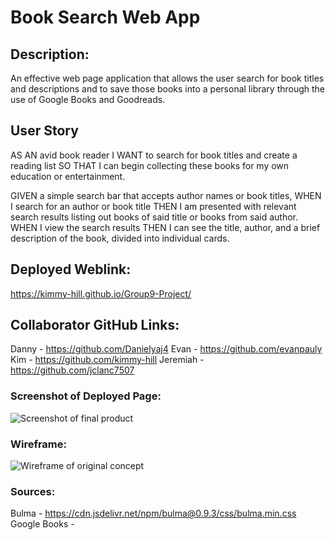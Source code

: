 # Book Search Web App

## Description:
An effective web page application that allows the user search for book titles and descriptions and to save those books into a personal library through the use of Google Books and Goodreads.

## User Story
AS AN avid book reader
I WANT to search for book titles and create a reading list
SO THAT I can begin collecting these books for my own education or entertainment.

GIVEN a simple search bar that accepts author names or book titles,
WHEN I search for an author or book title
THEN I am presented with relevant search results listing out books of said title or books from said author.
WHEN I view the search results
THEN I can see the title, author, and a brief description of the book, divided into individual cards.

## Deployed Weblink:
https://kimmy-hill.github.io/Group9-Project/

## Collaborator GitHub Links:
Danny - https://github.com/Danielyaj4
Evan - https://github.com/evanpauly
Kim - https://github.com/kimmy-hill
Jeremiah - https://github.com/jclanc7507

### Screenshot of Deployed Page:
![Screenshot of final product](./assets/images/screenshot.png)

### Wireframe:
![Wireframe of original concept](./assets/images/wireframe.png)

### Sources:
Bulma - https://cdn.jsdelivr.net/npm/bulma@0.9.3/css/bulma.min.css
Google Books - 
